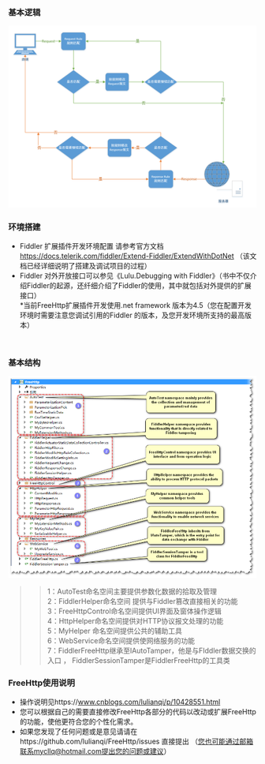 ### 基本逻辑
![](https://github.com/lulianqi/MyFile/blob/master/2019-02-25_195524.png)
### 环境搭建
* Fiddler 扩展插件开发环境配置 请参考官方文档 https://docs.telerik.com/fiddler/Extend-Fiddler/ExtendWithDotNet （该文档已经详细说明了搭建及调试项目的过程）<br>
* Fiddler 对外开放接口可以参见《Lulu.Debugging with Fiddler》（书中不仅介绍Fiddler的起源，还纤细介绍了Fiddler的使用，其中就包括对外提供的扩展接口）<br>
*当前FreeHttp扩展插件开发使用.net framework 版本为4.5（您在配置开发环境时需要注意您调试引用的Fiddler 的版本，及您开发环境所支持的最高版本）<br>
<br>

### 基本结构
![](https://github.com/lulianqi/MyFile/blob/master/2019-02-25_195525.png)
>>1：AutoTest命名空间主要提供参数化数据的拾取及管理<br>
>>2：FiddlerHelper命名空间 提供与Fiddler篡改直接相关的功能<br>
>>3：FreeHttpControl命名空间提供UI界面及窗体操作逻辑<br>
>>4：HttpHelper命名空间提供对HTTP协议报文处理的功能<br>
>>5：MyHelper 命名空间提供公共的辅助工具<br>
>>6：WebService命名空间提供使网络服务的功能<br>
>>7：FiddlerFreeHttp继承至IAutoTamper，他是与FIddler数据交换的入口  ， FiddlerSessionTamper是FiddlerFreeHttp的工具类<br>


### FreeHttp使用说明
* 操作说明见https://www.cnblogs.com/lulianqi/p/10428551.html <br>
* 您可以根据自己的需要直接修改FreeHttp各部分的代码以改动或扩展FreeHttp的功能，使他更符合您的个性化需求。<br>
* 如果您发现了任何问题或是意见请请在https://github.com/lulianqi/FreeHttp/issues 直接提出 （您也可能通过邮箱联系mycllq@hotmail.com提出您的问题或建议）<br>
